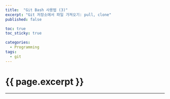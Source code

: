 ```yaml
---
title:  "Git Bash 사용법 (3)"
excerpt: "Git 저장소에서 파일 가져오기: pull, clone"
published: false

toc: true
toc_sticky: true

categories:
  - Programming
tags:
  - git
---
```

# {{ page.excerpt }}
---
